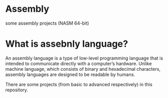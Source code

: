 # Assembly
some assembly projects (NASM 64-bit)


# What is assebnly language?
An assembly language is a type of low-level programming language that is intended to communicate directly with a computer’s hardware. Unlike machine language, which consists of binary and hexadecimal characters, assembly languages are designed to be readable by humans.

There are some projects (from basic to advanced respectively) in this repository.
